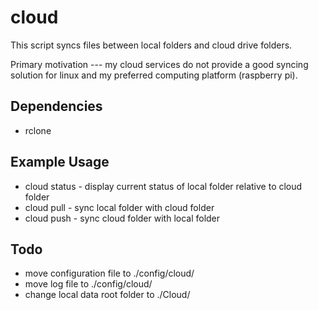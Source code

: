 # cloud

This script syncs files between local folders and cloud drive folders.

Primary motivation --- my cloud services do not provide a good syncing solution for linux and my preferred computing platform (raspberry pi).

## Dependencies
* rclone

## Example Usage
* cloud status  - display current status of local folder relative to cloud folder
* cloud pull    - sync local folder with cloud folder
* cloud push    - sync cloud folder with local folder

## Todo
* move configuration file to ./config/cloud/
* move log file to ./config/cloud/
* change local data root folder to ./Cloud/
